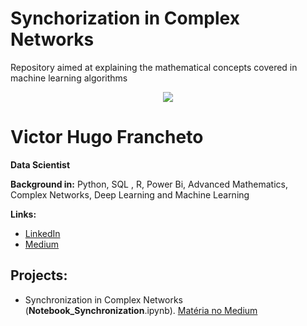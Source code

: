 # Synchorization in Complex Networks
Repository aimed at explaining the mathematical concepts covered in machine learning algorithms

<p align="center">
  <img src="https://github.com/VictorFrancheto/Mathematics_and_Machine_Learning/blob/main/network.jpg">
</p>

# Victor Hugo Francheto
**Data Scientist**

**Background in:** Python, SQL , R, Power Bi, Advanced Mathematics, Complex Networks, Deep Learning and Machine Learning

**Links:**
* [LinkedIn](https://www.linkedin.com/in/victor-hugo-francheto-a600501a1/)
* [Medium](https://medium.com/@victor.h.f.francheto)


## Projects:
* Synchronization in Complex Networks (__Notebook_Synchronization__.ipynb). [Matéria no Medium]([https://abrir.link/RINFr](https://medium.com/@victor.h.f.francheto/synchronization-in-complex-networks-17e4380432ce))
  
